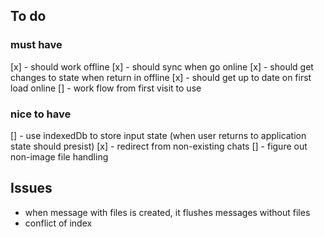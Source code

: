 ## To do

### must have

[x] - should work offline
[x] - should sync when go online
[x] - should get changes to state when return in offline
[x] - should get up to date on first load online
[] - work flow from first visit to use

### nice to have

[] - use indexedDb to store input state (when user returns to application state should presist)
[x] - redirect from non-existing chats
[] - figure out non-image file handling

## Issues

- when message with files is created, it flushes messages without files
- conflict of index
